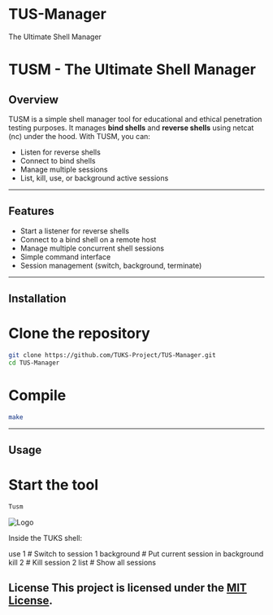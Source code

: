 # TUS-Manager
The Ultimate Shell Manager
# TUSM - The Ultimate Shell Manager 

## Overview

TUSM is a simple shell manager tool for educational and ethical penetration testing purposes. It manages **bind shells** and **reverse shells** using netcat (nc) under the hood. With TUSM, you can: 

* Listen for reverse shells
* Connect to bind shells
* Manage multiple sessions
* List, kill, use, or background active sessions


---

## Features

* Start a listener for reverse shells
* Connect to a bind shell on a remote host
* Manage multiple concurrent shell sessions
* Simple command interface
* Session management (switch, background, terminate)


---

## Installation


# Clone the repository
```bash
git clone https://github.com/TUKS-Project/TUS-Manager.git
cd TUS-Manager
```


# Compile
```bash
make
```

--- 

## Usage

# Start the tool
```bash
Tusm
```
![Logo](images/logo.png)

Inside the TUKS shell:

use 1         # Switch to session 1
background    # Put current session in background
kill 2        # Kill session 2
list          # Show all sessions



## License This project is licensed under the [MIT License](LICENSE). 

